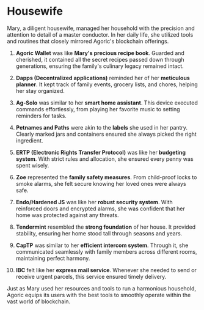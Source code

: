 # Housewife


Mary, a diligent housewife, managed her household with the precision and attention to detail of a master conductor. In her daily life, she utilized tools and routines that closely mirrored Agoric's blockchain offerings.

1. **Agoric Wallet** was like **Mary's precious recipe book**. Guarded and cherished, it contained all the secret recipes passed down through generations, ensuring the family's culinary legacy remained intact.

2. **Dapps (Decentralized applications)** reminded her of her **meticulous planner**. It kept track of family events, grocery lists, and chores, helping her stay organized.

3. **Ag-Solo** was similar to her **smart home assistant**. This device executed commands effortlessly, from playing her favorite music to setting reminders for tasks.

4. **Petnames and Paths** were akin to the **labels** she used in her pantry. Clearly marked jars and containers ensured she always picked the right ingredient.

5. **ERTP (Electronic Rights Transfer Protocol)** was like her **budgeting system**. With strict rules and allocation, she ensured every penny was spent wisely.

6. **Zoe** represented the **family safety measures**. From child-proof locks to smoke alarms, she felt secure knowing her loved ones were always safe.

7. **Endo/Hardened JS** was like her **robust security system**. With reinforced doors and encrypted alarms, she was confident that her home was protected against any threats.

8. **Tendermint** resembled the **strong foundation** of her house. It provided stability, ensuring her home stood tall through seasons and years.

9. **CapTP** was similar to her **efficient intercom system**. Through it, she communicated seamlessly with family members across different rooms, maintaining perfect harmony.

10. **IBC** felt like her **express mail service**. Whenever she needed to send or receive urgent parcels, this service ensured timely delivery.

Just as Mary used her resources and tools to run a harmonious household, Agoric equips its users with the best tools to smoothly operate within the vast world of blockchain.